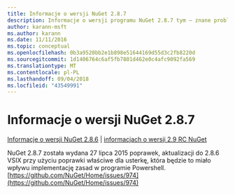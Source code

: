 ```yaml
---
title: Informacje o wersji NuGet 2.8.7
description: Informacje o wersji programu NuGet 2.8.7 tym — znane problemy, poprawki, funkcje dodane i DCRs.
author: karann-msft
ms.author: karann
ms.date: 11/11/2016
ms.topic: conceptual
ms.openlocfilehash: 0b3a9520bb2e1b898e51644169d55d3c2fb8220d
ms.sourcegitcommit: 1d1406764c6af5fb7801d462e0c4afc9092fa569
ms.translationtype: MT
ms.contentlocale: pl-PL
ms.lasthandoff: 09/04/2018
ms.locfileid: "43549991"
---
```

# <a name="nuget-287-release-notes"></a>Informacje o wersji NuGet 2.8.7

[Informacje o wersji NuGet 2.8.6](../release-notes/nuget-2.8.6.md) | [informacjach o wersji 2.9 RC NuGet](../release-notes/nuget-2.9-RC.md)

NuGet 2.8.7 została wydana 27 lipca 2015 poprawek, aktualizacji do 2.8.6 VSIX przy użyciu poprawki właściwe dla usterkę, która będzie to miało wpływu implementację zasad w programie Powershell.
[https://github.com/NuGet/Home/issues/974](https://github.com/NuGet/Home/issues/974)